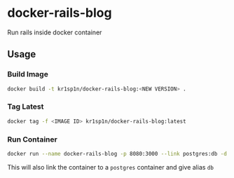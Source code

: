 # docker-rails-blog
Run rails inside docker container

Usage
---------------------

### Build Image

```bash
docker build -t kr1sp1n/docker-rails-blog:<NEW VERSION> .
```

### Tag Latest

```bash
docker tag -f <IMAGE ID> kr1sp1n/docker-rails-blog:latest
```

### Run Container

```bash
docker run --name docker-rails-blog -p 8080:3000 --link postgres:db -d kr1sp1n/docker-rails-blog:latest
```
This will also link the container to a `postgres` container and give alias `db`
